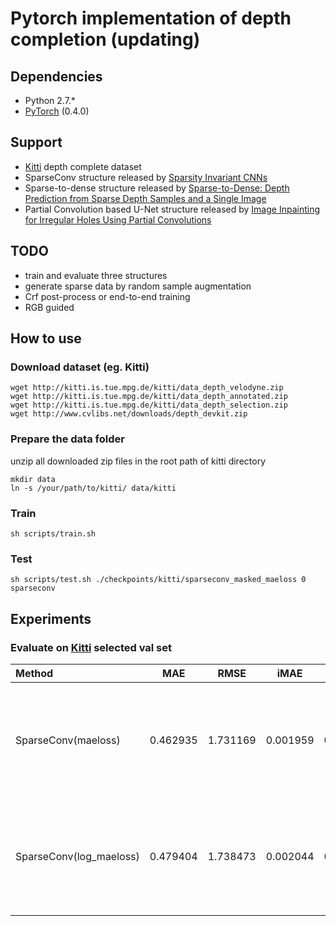 # Pytorch implementation of depth completion (updating)

## Dependencies
- Python 2.7.*
- [PyTorch](http://pytorch.org/) (0.4.0)

## Support
- [Kitti](http://www.cvlibs.net/datasets/kitti/eval_depth.php?benchmark=depth_completion) depth complete dataset
- SparseConv structure released by [Sparsity Invariant CNNs](http://arxiv.org/abs/1708.06500)
- Sparse-to-dense structure released by [Sparse-to-Dense: Depth Prediction from Sparse Depth Samples and a Single Image](https://arxiv.org/pdf/1709.07492.pdf)
- Partial Convolution based U-Net structure released by [Image Inpainting for Irregular Holes Using Partial Convolutions](http://arxiv.org/abs/1804.07723)

## TODO
- train and evaluate three structures
- generate sparse data by random sample augmentation
- Crf post-process or end-to-end training
- RGB guided

## How to use

### Download dataset (eg. Kitti)
```
wget http://kitti.is.tue.mpg.de/kitti/data_depth_velodyne.zip
wget http://kitti.is.tue.mpg.de/kitti/data_depth_annotated.zip
wget http://kitti.is.tue.mpg.de/kitti/data_depth_selection.zip
wget http://www.cvlibs.net/downloads/depth_devkit.zip
```
### Prepare the data folder
unzip all downloaded zip files in the root path of kitti directory
```
mkdir data
ln -s /your/path/to/kitti/ data/kitti
```
### Train
```
sh scripts/train.sh
```
### Test
```
sh scripts/test.sh ./checkpoints/kitti/sparseconv_masked_maeloss 0 sparseconv
```

## Experiments
### Evaluate on [Kitti](http://www.cvlibs.net/datasets/kitti/eval_depth.php?benchmark=depth_completion) selected val set
|    Method                 |    MAE   |  RMSE    |  iMAE    |  iRMSE   |   Script     |
| :------------------------ | :------: | :------: | :------: | :------: | :----------- |
| SparseConv(maeloss)       | 0.462935 | 1.731169 | 0.001959 | 0.006377 | python main.py --gpu-ids 0,1,2 -a sparseconv -b 32 --epochs 20 --step-size 0 --eval-step 1 --lr 0.001 --criterion masked_maeloss --optim adam |
| SparseConv(log_maeloss)   | 0.479404 | 1.738473 | 0.002044 | 0.006431 | python main.py --gpu-ids 0,1,2 -a sparseconv -b 32 --epochs 20 --step-size 0 --eval-step 1 --lr 0.001 --criterion masked_log_maeloss --optim adam |